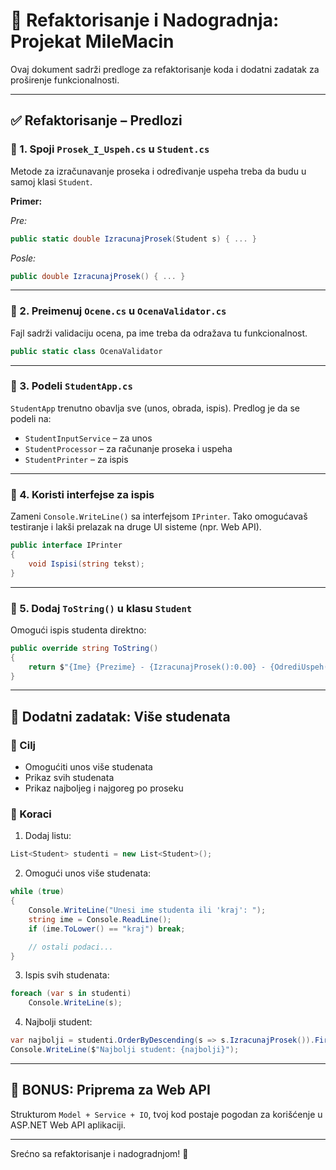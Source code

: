# 📘 Refaktorisanje i Nadogradnja: Projekat MileMacin

Ovaj dokument sadrži predloge za refaktorisanje koda i dodatni zadatak za proširenje funkcionalnosti.

---

## ✅ Refaktorisanje – Predlozi

### 🔧 1. Spoji `Prosek_I_Uspeh.cs` u `Student.cs`

Metode za izračunavanje proseka i određivanje uspeha treba da budu u samoj klasi `Student`.

**Primer:**

_Pre:_
```csharp
public static double IzracunajProsek(Student s) { ... }
```

_Posle:_
```csharp
public double IzracunajProsek() { ... }
```

---

### 🔧 2. Preimenuj `Ocene.cs` u `OcenaValidator.cs`

Fajl sadrži validaciju ocena, pa ime treba da odražava tu funkcionalnost.

```csharp
public static class OcenaValidator
```

---

### 🔧 3. Podeli `StudentApp.cs`

`StudentApp` trenutno obavlja sve (unos, obrada, ispis). Predlog je da se podeli na:

- `StudentInputService` – za unos
- `StudentProcessor` – za računanje proseka i uspeha
- `StudentPrinter` – za ispis

---

### 🔧 4. Koristi interfejse za ispis

Zameni `Console.WriteLine()` sa interfejsom `IPrinter`. Tako omogućavaš testiranje i lakši prelazak na druge UI sisteme (npr. Web API).

```csharp
public interface IPrinter
{
    void Ispisi(string tekst);
}
```

---

### 🔧 5. Dodaj `ToString()` u klasu `Student`

Omogući ispis studenta direktno:

```csharp
public override string ToString()
{
    return $"{Ime} {Prezime} - {IzracunajProsek():0.00} - {OdrediUspeh()}";
}
```

---

## 🚀 Dodatni zadatak: Više studenata

### 🎯 Cilj

- Omogućiti unos više studenata
- Prikaz svih studenata
- Prikaz najboljeg i najgoreg po proseku

### 🔨 Koraci

1. Dodaj listu:
```csharp
List<Student> studenti = new List<Student>();
```

2. Omogući unos više studenata:
```csharp
while (true)
{
    Console.WriteLine("Unesi ime studenta ili 'kraj': ");
    string ime = Console.ReadLine();
    if (ime.ToLower() == "kraj") break;

    // ostali podaci...
}
```

3. Ispis svih studenata:
```csharp
foreach (var s in studenti)
    Console.WriteLine(s);
```

4. Najbolji student:
```csharp
var najbolji = studenti.OrderByDescending(s => s.IzracunajProsek()).FirstOrDefault();
Console.WriteLine($"Najbolji student: {najbolji}");
```

---

## 🧠 BONUS: Priprema za Web API

Strukturom `Model + Service + IO`, tvoj kod postaje pogodan za korišćenje u ASP.NET Web API aplikaciji.

---

Srećno sa refaktorisanje i nadogradnjom! 🚀